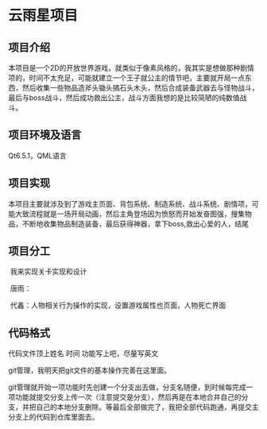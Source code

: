 # 云雨星项目

## 项目介绍

​	本项目是一个2D的开放世界游戏，就类似于像素风格的，我其实是想做那种剧情项的，时间不太充足，可能就建立一个王子就公主的情节吧，主要就开局一点东西，然后收集一些物品造斧头锄头搞石头木头，然后合成装备武器去与怪物战斗，最后与boss战斗，然后成功救出公主，战斗方面我想的是比较简陋的纯数值战斗。

## 项目环境及语言

Qt6.5.1，QML语言

## 项目实现

​	本项目主要就涉及到了游戏主页面、背包系统、制造系统、战斗系统、剧情项，可能大致流程就是一场开局动画，然后主角登场因为愤怒而开始发奋图强，搜集物品，不断地收集物品制造装备，最后获得神器，拿下boss,救出心爱的人，结尾



## 项目分工

​	我来实现关卡实现和设计

​	唐雨：

​	代鑫：人物相关行为操作的实现，设置游戏属性也页面，人物死亡界面



## 代码格式

代码文件顶上姓名 时间 功能写上吧，尽量写英文

git管理，我明天把git文件的基本操作完善在这里面。

git管理就开始一项功能时先创建一个分支出去做，分支名随便，到时候每完成一项功能就提交分支上传一次（注意提交是分支），然后再是在本地合并自己的分支，并把自己的本地分支删除。等最后全部做完了，我把全部代码跑通，再提交主分支上的代码到仓库里面去。

